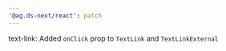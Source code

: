 ```yaml
---
'@ag.ds-next/react': patch
---
```


text-link: Added `onClick` prop to `TextLink` and `TextLinkExternal`
